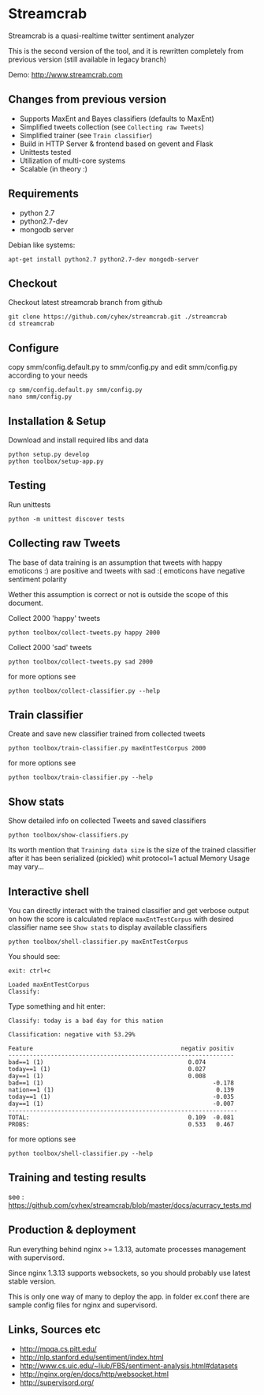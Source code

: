 Streamcrab
==========

Streamcrab is a quasi-realtime twitter sentiment analyzer

This is the second version of the tool, and it is rewritten completely from previous version
(still available in legacy branch)

Demo: http://www.streamcrab.com

Changes from previous version
-----------------------------

- Supports MaxEnt and Bayes classifiers (defaults to MaxEnt)
- Simplified tweets collection (see `Collecting raw Tweets`)
- Simplified trainer (see `Train classifier`)
- Build in HTTP Server & frontend based on gevent and Flask
- Unittests tested
- Utilization of multi-core systems
- Scalable (in theory :)


Requirements
------------

- python 2.7
- python2.7-dev
- mongodb server


Debian like systems:

    apt-get install python2.7 python2.7-dev mongodb-server


Checkout
--------
Checkout latest streamcrab branch from github


    git clone https://github.com/cyhex/streamcrab.git ./streamcrab
    cd streamcrab


Configure
---------
copy smm/config.default.py to smm/config.py and edit smm/config.py according to your needs

    cp smm/config.default.py smm/config.py
    nano smm/config.py


Installation & Setup
--------------------
Download and install required libs and data

    python setup.py develop
    python toolbox/setup-app.py



Testing
-------
Run unittests

    python -m unittest discover tests


Collecting raw Tweets
---------------------
The base of data training is an assumption that tweets with happy emoticons :) are positive and tweets
with sad :( emoticons have negative sentiment polarity

Wether this assumption is correct or not is outside the scope of this document.

Collect 2000 'happy' tweets

    python toolbox/collect-tweets.py happy 2000

Collect 2000 'sad' tweets

    python toolbox/collect-tweets.py sad 2000

for more options see

    python toolbox/collect-classifier.py --help


Train classifier
----------------
Create and save new classifier trained from collected tweets

    python toolbox/train-classifier.py maxEntTestCorpus 2000

for more options see

    python toolbox/train-classifier.py --help



Show stats
----------
Show detailed info on collected Tweets and saved classifiers

    python toolbox/show-classifiers.py

Its worth mention that `Training data size` is the size of the trained classifier after it has been
serialized (pickled) whit protocol=1 actual Memory Usage may vary...



Interactive shell
-----------------
You can directly interact with the trained classifier and get verbose output on how the score is calculated
replace `maxEntTestCorpus` with desired classifier name see `Show stats` to display available classifiers

    python toolbox/shell-classifier.py maxEntTestCorpus

You should see:

    exit: ctrl+c

    Loaded maxEntTestCorpus
    Classify:

Type something and hit enter:

    Classify: today is a bad day for this nation

    Classification: negative with 53.29%

    Feature                                          negativ positiv
    ----------------------------------------------------------------
    bad==1 (1)                                         0.074
    today==1 (1)                                       0.027
    day==1 (1)                                         0.008
    bad==1 (1)                                                -0.178
    nation==1 (1)                                              0.139
    today==1 (1)                                              -0.035
    day==1 (1)                                                -0.007
    -----------------------------------------------------------------
    TOTAL:                                             0.109  -0.081
    PROBS:                                             0.533   0.467



for more options see

    python toolbox/shell-classifier.py --help


Training and testing results
----------------------------
see : https://github.com/cyhex/streamcrab/blob/master/docs/acurracy_tests.md


Production & deployment
-----------------------
Run everything behind nginx >= 1.3.13, automate processes management with supervisord.

Since nginx 1.3.13 supports websockets, so you should probably use latest stable version.

This is only one way of many to deploy the app.
in folder ex.conf there are sample config files for nginx and supervisord.


Links, Sources etc
------------------

- http://mpqa.cs.pitt.edu/
- http://nlp.stanford.edu/sentiment/index.html
- http://www.cs.uic.edu/~liub/FBS/sentiment-analysis.html#datasets
- http://nginx.org/en/docs/http/websocket.html
- http://supervisord.org/

